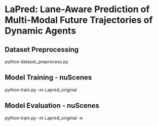 # LaPred: Lane-Aware Prediction of Multi-Modal Future Trajectories of Dynamic Agents

## Dataset Preprocessing

python dataset_preprocess.py

## Model Training - nuScenes

python train.py -m Lapred_original

## Model Evaluation - nuScenes

python train.py -m Lapred_original -e
